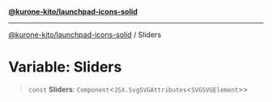 [**@kurone-kito/launchpad-icons-solid**](../README.md)

***

[@kurone-kito/launchpad-icons-solid](../globals.md) / Sliders

# Variable: Sliders

> `const` **Sliders**: `Component`\<`JSX.SvgSVGAttributes`\<`SVGSVGElement`\>\>
